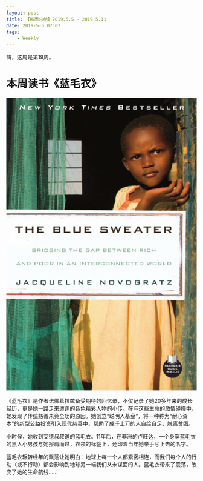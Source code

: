 ```yaml
---
layout: post
title: 【每周总结】2019.5.5 ~ 2019.5.11
date: 2019-5-5 07:07
tags:
    - Weekly
---
```


嗨，这周是第19周。

# 本周读书《蓝毛衣》

![Blue](https://raw.githubusercontent.com/plusplus7/solutions/master/weekly/2019/miscs/week19/bluesweater.png)

《蓝毛衣》是作者诺佛葛拉兹备受期待的回忆录，不仅记录了她20多年来的成长经历，更是她一路走来遭逢的各色精彩人物的小传。在与这些生命的激情碰撞中，她发现了传统慈善未竟全功的原因。她创立“聪明人基金”，将一种称为“耐心资本”的新型公益投资引入现代慈善中，帮助了成千上万的人自给自足、脱离贫困。

小时候，她收到艾德叔叔送的蓝毛衣。11年后，在非洲的卢旺达，一个身穿蓝毛衣的黑人小男孩与她擦肩而过，衣领的标签上，还印着当年她亲手写上去的名字。

蓝毛衣辗转经年的飘荡让她明白：地球上每一个人都紧密相连，而我们每个人的行动（或不行动）都会影响到地球另一端我们从未谋面的人。蓝毛衣带来了震荡，改变了她的生命航线……
